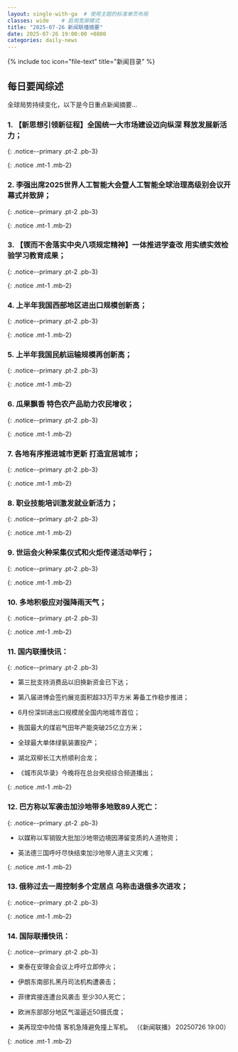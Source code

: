 ```yaml
---
layout: single-with-ga  # 使用主题的标准单页布局
classes: wide    # 启用宽屏模式
title: "2025-07-26 新闻联播摘要"
date: 2025-07-26 19:00:00 +0800
categories: daily-news
---
```


{% include toc icon="file-text" title="新闻目录" %}
   
## 每日要闻综述

全球局势持续变化，以下是今日重点新闻摘要...

### 1. 【新思想引领新征程】全国统一大市场建设迈向纵深 释放发展新活力； 

{: .notice--primary .pt-2 .pb-3}

{: .notice .mt-1 .mb-2}

### 2. 李强出席2025世界人工智能大会暨人工智能全球治理高级别会议开幕式并致辞； 

{: .notice--primary .pt-2 .pb-3}

{: .notice .mt-1 .mb-2}

### 3. 【锲而不舍落实中央八项规定精神】一体推进学查改 用实绩实效检验学习教育成果； 

{: .notice--primary .pt-2 .pb-3}

{: .notice .mt-1 .mb-2}

### 4. 上半年我国西部地区进出口规模创新高； 

{: .notice--primary .pt-2 .pb-3}

{: .notice .mt-1 .mb-2}

### 5. 上半年我国民航运输规模再创新高； 

{: .notice--primary .pt-2 .pb-3}

{: .notice .mt-1 .mb-2}

### 6. 瓜果飘香 特色农产品助力农民增收； 

{: .notice--primary .pt-2 .pb-3}

{: .notice .mt-1 .mb-2}

### 7. 各地有序推进城市更新 打造宜居城市； 

{: .notice--primary .pt-2 .pb-3}

{: .notice .mt-1 .mb-2}

### 8. 职业技能培训激发就业新活力； 

{: .notice--primary .pt-2 .pb-3}

{: .notice .mt-1 .mb-2}

### 9. 世运会火种采集仪式和火炬传递活动举行； 

{: .notice--primary .pt-2 .pb-3}

{: .notice .mt-1 .mb-2}

### 10. 多地积极应对强降雨天气； 

{: .notice--primary .pt-2 .pb-3}

{: .notice .mt-1 .mb-2}

### 11. 国内联播快讯： 

{: .notice--primary .pt-2 .pb-3}

- 第三批支持消费品以旧换新资金已下达；

- 第八届进博会签约展览面积超33万平方米 筹备工作稳步推进；

- 6月份深圳进出口规模居全国内地城市首位；

- 我国最大的煤岩气田年产能突破25亿立方米；

- 全球最大单体绿氨装置投产；

- 湖北双柳长江大桥顺利合龙；

- 《城市风华录》今晚将在总台央视综合频道播出；

{: .notice .mt-1 .mb-2}

### 12. 巴方称以军袭击加沙地带多地致89人死亡： 

{: .notice--primary .pt-2 .pb-3}

- 以媒称以军销毁大批加沙地带边境因滞留变质的人道物资；

- 英法德三国呼吁尽快结束加沙地带人道主义灾难；

{: .notice .mt-1 .mb-2}

### 13. 俄称过去一周控制多个定居点 乌称击退俄多次进攻； 

{: .notice--primary .pt-2 .pb-3}

{: .notice .mt-1 .mb-2}

### 14. 国际联播快讯： 

{: .notice--primary .pt-2 .pb-3}

- 柬泰在安理会会议上呼吁立即停火；

- 伊朗东南部扎黑丹司法机构遭袭击；

- 菲律宾接连遭台风袭击 至少30人死亡；

- 欧洲东部部分地区气温逼近50摄氏度；

- 美再现空中险情 客机急降避免撞上军机。 （《新闻联播》 20250726 19:00）

{: .notice .mt-1 .mb-2}